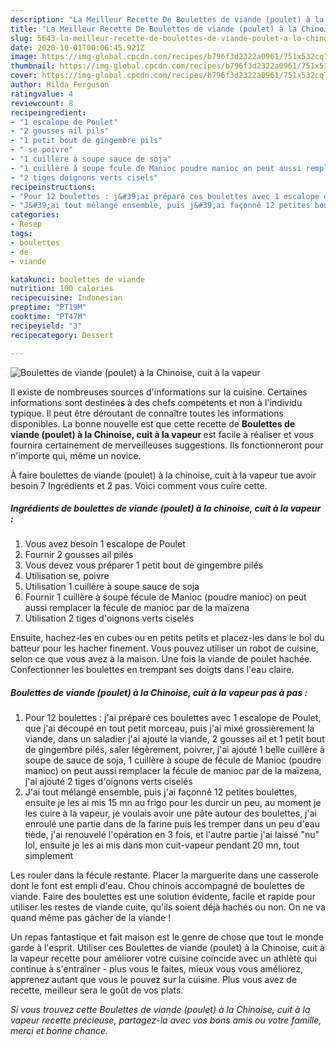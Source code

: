```yaml
---
description: "La Meilleur Recette De Boulettes de viande (poulet) à la Chinoise, cuit à la vapeur"
title: "La Meilleur Recette De Boulettes de viande (poulet) à la Chinoise, cuit à la vapeur"
slug: 5643-la-meilleur-recette-de-boulettes-de-viande-poulet-a-la-chinoise-cuit-a-la-vapeur
date: 2020-10-01T00:06:45.921Z
image: https://img-global.cpcdn.com/recipes/b796f3d2322a0961/751x532cq70/boulettes-de-viande-poulet-a-la-chinoise-cuit-a-la-vapeur-photo-principale-de-la-recette.jpg
thumbnail: https://img-global.cpcdn.com/recipes/b796f3d2322a0961/751x532cq70/boulettes-de-viande-poulet-a-la-chinoise-cuit-a-la-vapeur-photo-principale-de-la-recette.jpg
cover: https://img-global.cpcdn.com/recipes/b796f3d2322a0961/751x532cq70/boulettes-de-viande-poulet-a-la-chinoise-cuit-a-la-vapeur-photo-principale-de-la-recette.jpg
author: Hilda Ferguson
ratingvalue: 4
reviewcount: 8
recipeingredient:
- "1 escalope de Poulet"
- "2 gousses ail pils"
- "1 petit bout de gingembre pils"
- " se poivre"
- "1 cuillère à soupe sauce de soja"
- "1 cuillère à soupe fcule de Manioc poudre manioc on peut aussi remplacer la fcule de manioc par de la mazena"
- "2 tiges doignons verts cisels"
recipeinstructions:
- "Pour 12 boulettes : j&#39;ai préparé ces boulettes avec 1 escalope de Poulet, que j&#39;ai découpé en tout petit morceau, puis j&#39;ai mixé grossièrement la viande, dans un saladier j&#39;ai ajouté la viande, 2 gousses ail et 1 petit bout de gingembre pilés, saler légèrement, poivrer, j&#39;ai ajouté 1 belle cuillère à soupe de sauce de soja, 1 cuillère à soupe de fécule de Manioc (poudre manioc) on peut aussi remplacer la fécule de manioc par de la maïzena, j&#39;ai ajouté 2 tiges d&#39;oignons verts ciselés"
- "J&#39;ai tout mélangé ensemble, puis j&#39;ai façonné 12 petites boulettes, ensuite je les ai mis 15 mn au frigo pour les durcir un peu, au moment je les cuire à la vapeur, je voulais avoir une pâte autour des boulettes, j&#39;ai enroulé une partie dans de la farine puis les tremper dans un peu d&#39;eau tiède, j&#39;ai renouvelé l&#39;opération en 3 fois, et l&#39;autre partie j&#39;ai laissé &#34;nu&#34; lol, ensuite je les ai mis dans mon cuit-vapeur pendant 20 mn, tout simplement"
categories:
- Resep
tags:
- boulettes
- de
- viande

katakunci: boulettes de viande 
nutrition: 100 calories
recipecuisine: Indonesian
preptime: "PT19M"
cooktime: "PT47M"
recipeyield: "3"
recipecategory: Dessert

---
```



![Boulettes de viande (poulet) à la Chinoise, cuit à la vapeur](https://img-global.cpcdn.com/recipes/b796f3d2322a0961/751x532cq70/boulettes-de-viande-poulet-a-la-chinoise-cuit-a-la-vapeur-photo-principale-de-la-recette.jpg)

Il existe de nombreuses sources d'informations sur la cuisine. Certaines informations sont destinées à des chefs compétents et non à l'individu typique. Il peut être déroutant de connaître toutes les informations disponibles. La bonne nouvelle est que cette recette de <strong> Boulettes de viande (poulet) à la Chinoise, cuit à la vapeur </strong> est facile à réaliser et vous fournira certainement de merveilleuses suggestions. Ils fonctionneront pour n'importe qui, même un novice.

<!--inarticleads1-->

À faire boulettes de viande (poulet) à la chinoise, cuit à la vapeur tue avoir besoin 7 Ingrédients et 2 pas. Voici comment vous cuire cette.

##### Ingrédients de boulettes de viande (poulet) à la chinoise, cuit à la vapeur :

1. Vous avez besoin 1 escalope de Poulet
1. Fournir 2 gousses ail pilés
1. Vous devez vous préparer 1 petit bout de gingembre pilés
1. Utilisation  se, poivre
1. Utilisation 1 cuillère à soupe sauce de soja
1. Fournir 1 cuillère à soupe fécule de Manioc (poudre manioc) on peut aussi remplacer la fécule de manioc par de la maïzena
1. Utilisation 2 tiges d&#39;oignons verts ciselés


Ensuite, hachez-les en cubes ou en petits petits et placez-les dans le bol du batteur pour les hacher finement. Vous pouvez utiliser un robot de cuisine, selon ce que vous avez à la maison. Une fois la viande de poulet hachée. Confectionner les boulettes en trempant ses doigts dans l&#39;eau claire. 

<!--inarticleads2-->

##### Boulettes de viande (poulet) à la Chinoise, cuit à la vapeur pas à pas :

1. Pour 12 boulettes : j&#39;ai préparé ces boulettes avec 1 escalope de Poulet, que j&#39;ai découpé en tout petit morceau, puis j&#39;ai mixé grossièrement la viande, dans un saladier j&#39;ai ajouté la viande, 2 gousses ail et 1 petit bout de gingembre pilés, saler légèrement, poivrer, j&#39;ai ajouté 1 belle cuillère à soupe de sauce de soja, 1 cuillère à soupe de fécule de Manioc (poudre manioc) on peut aussi remplacer la fécule de manioc par de la maïzena, j&#39;ai ajouté 2 tiges d&#39;oignons verts ciselés
1. J&#39;ai tout mélangé ensemble, puis j&#39;ai façonné 12 petites boulettes, ensuite je les ai mis 15 mn au frigo pour les durcir un peu, au moment je les cuire à la vapeur, je voulais avoir une pâte autour des boulettes, j&#39;ai enroulé une partie dans de la farine puis les tremper dans un peu d&#39;eau tiède, j&#39;ai renouvelé l&#39;opération en 3 fois, et l&#39;autre partie j&#39;ai laissé &#34;nu&#34; lol, ensuite je les ai mis dans mon cuit-vapeur pendant 20 mn, tout simplement


Les rouler dans la fécule restante. Placer la marguerite dans une casserole dont le font est empli d&#39;eau. Chou chinois accompagné de boulettes de viande. Faire des boulettes est une solution évidente, facile et rapide pour utiliser les restes de viande cuite, qu&#39;ils soient déjà hachés ou non. On ne va quand même pas gâcher de la viande ! 

<!--inarticleads1-->

<p>
Un repas fantastique et fait maison est le genre de chose que tout le monde garde à l'esprit. Utiliser ces Boulettes de viande (poulet) à la Chinoise, cuit à la vapeur recette pour améliorer votre cuisine coïncide avec un athlète qui continue à s'entraîner - plus vous le faites, mieux vous vous améliorez, apprenez autant que vous le pouvez sur la cuisine. Plus vous avez de recette, meilleur sera le goût de vos plats.
</p>

<p>
<i>Si vous trouvez cette Boulettes de viande (poulet) à la Chinoise, cuit à la vapeur recette précieuse, partagez-la avec vos bons amis ou votre famille, merci et bonne chance.</i>
</p>
